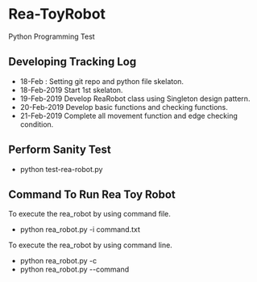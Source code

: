 # Rea-ToyRobot
Python Programming Test

Developing Tracking Log
------------------------
- 18-Feb : Setting git repo and python file skelaton.
- 18-Feb-2019      Start 1st skelaton.
- 19-Feb-2019      Develop ReaRobot class using Singleton design pattern.
- 20-Feb-2019      Develop basic functions and checking functions.
- 21-Feb-2019      Complete all movement function and edge checking condition.


Perform Sanity Test
-------------------
- python test-rea-robot.py

Command To Run Rea Toy Robot
----------------------------
To execute the rea_robot by using command file.
- python rea_robot.py -i command.txt 

To execute the rea_robot by using command line.
- python rea_robot.py -c
- python rea_robot.py --command
